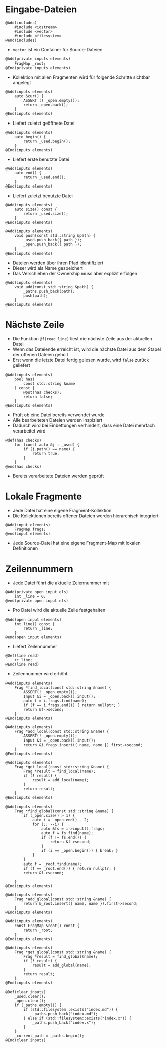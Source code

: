 # Eingabe-Dateien

```
@Add(includes)
	#include <iostream>
	#include <vector>
	#include <filesystem>
@end(includes)
```
* `vector` ist ein Container für Source-Dateien

```
@Add(private inputs elements)
	FragMap _root;
@End(private inputs elements)
```
* Kollektion mit allen Fragmenten wird für folgende Schritte sichtbar
  angelegt

```
@Add(inputs elements)
	auto &cur() {
		ASSERT (! _open.empty());
		return _open.back();
	}
@End(inputs elements)
```
* Liefert zuletzt geöffnete Datei

```
@Add(inputs elements)
	auto begin() {
		return _used.begin();
	}
@End(inputs elements)
```
* Liefert erste benutzte Datei

```
@Add(inputs elements)
	auto end() {
		return _used.end();
	}
@End(inputs elements)
```
* Liefert zuletzt benutzte Datei

```
@Add(inputs elements)
	auto size() const {
		return _used.size();
	}
@End(inputs elements)
```

```
@Add(inputs elements)
	void push(const std::string &path) {
		_used.push_back({ path });
		_open.push_back({ path });
	}
@End(inputs elements)
```
* Dateien werden über ihren Pfad identifiziert
* Dieser wird als Name gespeichert
* Das Verschieben der Ownership muss aber explizit erfolgen

```
@Add(inputs elements)
	void add(const std::string &path) {
		_paths.push_back(path);
		push(path);
	}
@End(inputs elements)
```

# Nächste Zeile
* Die Funktion `@f(read_line)` liest die nächste Zeile aus der
  aktuellen  Datei
* Wenn das Dateiende erreicht ist, wird die nächste Datei aus dem
  Stapel der offenen Dateien geholt
* Erst wenn die letzte Datei fertig gelesen wurde, wird `false`  zurück
  geliefert

```
@Add(inputs elements)
	bool has(
		const std::string &name
	) const {
		@put(has checks);
		return false;
	}
@End(inputs elements)
```
* Prüft ob eine Datei bereits verwendet wurde
* Alle bearbeiteten Dateien werden inspiziert
* Dadurch wird bei Einbettungen verhindert, dass eine Datei mehrfach
  verarbeitet wird

```
@def(has checks)
	for (const auto &j : _used) {
		if (j.path() == name) {
			return true;
		}
	}
@end(has checks)
```
* Bereits verarbeitete Dateien werden geprüft

# Lokale Fragmente
* Jede Datei hat eine eigene Fragment-Kollektion
* Die Kollektionen bereits offener Dateien werden hierarchisch
  integriert

```
@Add(input elements)
	FragMap frags;
@end(input elements)
```
* Jede Source-Datei hat eine eigene Fragment-Map mit lokalen
  Definitionen

# Zeilennummern
* Jede Datei führt die aktuelle Zeiennummer mit

```
@Add(private open input els)
	int _line = 0;
@end(private open input els)
```
* Pro Datei wird die aktuelle Zeile festgehalten

```
@Add(open input elements)
	int line() const {
		return _line;
	}
@end(open input elements)
```
* Liefert Zeilennummer

```
@Def(line read)
	++_line;
@End(line read)
```
* Zeilennummer wird erhöht

```
@Add(inputs elements)
	Frag *find_local(const std::string &name) {
		ASSERT(! _open.empty());
		Input &i = _open.back().input();
		auto f = i.frags.find(name);
		if (f == i.frags.end()) { return nullptr; }
		return &f->second;
	}
@End(inputs elements)
```

```
@Add(inputs elements)
	Frag *add_local(const std::string &name) {
		ASSERT(! _open.empty());
		Input &i = _open.back().input();
		return &i.frags.insert({ name, name }).first->second;
	}
@End(inputs elements)
```

```
@Add(inputs elements)
	Frag *get_local(const std::string &name) {
		Frag *result = find_local(name);
		if (! result) {
			result = add_local(name);
		}
		return result;
	}
@End(inputs elements)
```

```
@Add(inputs elements)
	Frag *find_global(const std::string &name) {
		if (_open.size() > 1) {
			auto i = _open.end() - 2;
			for (;; --i) {
				auto &fs = i->input().frags;
				auto f = fs.find(name);
				if (f != fs.end()) {
					return &f->second;
				}
				if (i == _open.begin()) { break; }
			}
		}
		auto f = _root.find(name);
		if (f == _root.end()) { return nullptr; }
		return &f->second;

	}
@End(inputs elements)
```

```
@Add(inputs elements)
	Frag *add_global(const std::string &name) {
		return &_root.insert({ name, name }).first->second;
	}
@End(inputs elements)
```

```
@Add(inputs elements)
	const FragMap &root() const {
		return _root;
	}
@End(inputs elements)
```

```
@Add(inputs elements)
	Frag *get_global(const std::string &name) {
		Frag *result = find_global(name);
		if (! result) {
			result = add_global(name);
		}
		return result;
	}
@End(inputs elements)
```

```
@Def(clear inputs)
	_used.clear();
	_open.clear();
	if (_paths.empty()) {
		if (std::filesystem::exists("index.md")) {
			_paths.push_back("index.md");
		} else if (std::filesystem::exists("index.x")) {
			_paths.push_back("index.x");
		}
	}
	_current_path = _paths.begin();
@End(clear inputs)
```
